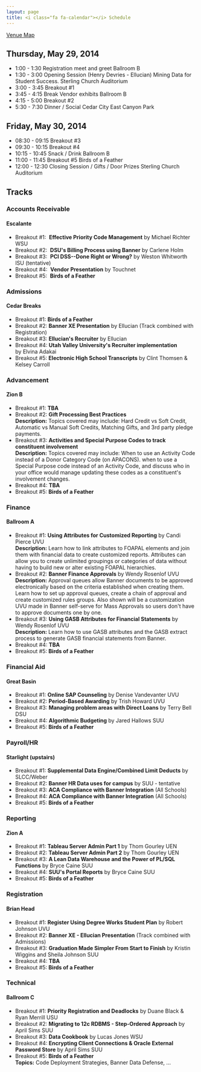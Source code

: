 ```yaml
---
layout: page
title: <i class="fa fa-calendar"></i> Schedule
---
```


<p class="lead"><a href="/img/sssc-ubug-2014.pdf"><i class="fa fa-map-marker"></i> Venue Map</a></p>

## Thursday, May 29, 2014

* <i class="fa fa-clock-o"></i> 1:00 - 1:30 Registration meet and greet <span class="text-primary"><i class="fa fa-map-marker"></i> Ballroom B</span>
* <i class="fa fa-clock-o"></i> 1:30 - 3:00 Opening Session (Henry Devries - Ellucian) Mining Data for Student Success. <span class="text-primary"><i class="fa fa-map-marker"></i> Sterling Church Auditorium </span>  
* <i class="fa fa-clock-o"></i> 3:00 - 3:45 Breakout #1
* <i class="fa fa-clock-o"></i> 3:45 - 4:15 Break Vendor exhibits <span class="text-primary"><i class="fa fa-map-marker"></i> Ballroom B</span>
* <i class="fa fa-clock-o"></i> 4:15 - 5:00 Breakout #2
* <i class="fa fa-clock-o"></i> 5:30 - 7:30 Dinner / Social <span class="text-primary"><i class="fa fa-map-marker"></i> Cedar City East Canyon Park</span>

## Friday, May 30, 2014

* <i class="fa fa-clock-o"></i> 08:30 - 09:15 Breakout #3
* <i class="fa fa-clock-o"></i> 09:30 - 10:15 Breakout #4
* <i class="fa fa-clock-o"></i> 10:15 - 10:45 Snack / Drink <span class="text-primary"><i class="fa fa-map-marker"></i> Ballroom B</span>
* <i class="fa fa-clock-o"></i> 11:00 - 11:45 Breakout #5 Birds of a Feather
* <i class="fa fa-clock-o"></i> 12:00 - 12:30 Closing Session / Gifts / Door Prizes <span class="text-primary"><i class="fa fa-map-marker"></i> Sterling Church Auditorium</span>


## <i class="fa fa-bars"></i> Tracks

### Accounts Receivable

#### <i class="fa fa-map-marker"></i> Escalante

* <span class="text-primary">Breakout #1:</span>  **Effective Priority Code Management** by Michael Richter WSU
* <span class="text-primary">Breakout #2:</span>  **DSU's Billing Process using Banner** by Carlene Holm
* <span class="text-primary">Breakout #3:</span>  **PCI DSS--Done Right or Wrong?** by Weston Whitworth ISU (tentative)
* <span class="text-primary">Breakout #4:</span>  **Vendor Presentation** by Touchnet
* <span class="text-primary">Breakout #5:</span>  **Birds of a Feather**

### Admissions

#### <i class="fa fa-map-marker"></i> Cedar Breaks

* <span class="text-primary">Breakout #1:</span> **Birds of a Feather**
* <span class="text-primary">Breakout #2:</span> **Banner XE Presentation** by Ellucian (Track combined with Registration)
* <span class="text-primary">Breakout #3:</span> **Ellucian's Recruiter** by Ellucian
* <span class="text-primary">Breakout #4:</span> **Utah Valley University's Recruiter implementation** by Elvina Adakai
* <span class="text-primary">Breakout #5:</span> **Electronic High School Transcripts** by Clint Thomsen & Kelsey Carroll

<p class="page-break"></p>

### Advancement

#### <i class="fa fa-map-marker"></i> Zion B

* <span class="text-primary">Breakout #1:</span> **TBA**
* <span class="text-primary">Breakout #2:</span> **Gift Processing Best Practices**  
 <span class="text-muted">**Description:** Topics covered may include: Hard Credit vs Soft Credit, Automatic vs Manual Soft Credits, Matching Gifts, and 3rd party pledge payments.</span>
* <span class="text-primary">Breakout #3:</span> **Activities and Special Purpose Codes to track constituent involvement**  
  <span class="text-muted">**Description:** Topics covered may include: When to use an Activity Code instead of a Donor Category Code (on APACONS). when to use a Special Purpose code instead of an Activity Code, and discuss who in your office would manage updating these codes as a constituent's involvement changes.</span>
* <span class="text-primary">Breakout #4:</span> **TBA**
* <span class="text-primary">Breakout #5:</span> **Birds of a Feather**
 
### Finance

#### <i class="fa fa-map-marker"></i> Ballroom A

* <span class="text-primary">Breakout #1:</span> **Using Attributes for Customized Reporting**  by Candi Pierce UVU  
<span class="text-muted">**Description:**  Learn how to link attributes to FOAPAL elements and join them with financial data to create customized  reports.  Attributes can allow you to create unlimited groupings or categories of data without having to build new or alter existing FOAPAL hierarchies.</span>
* <span class="text-primary">Breakout #2:</span> **Banner Finance Approvals** by Wendy Rosenlof UVU  
<span class="text-muted">**Description:**  Approval queues allow Banner documents to be approved electronically based on the criteria established when creating them.  Learn how to set up approval queues, create a chain of approval and create customized rules groups.  Also shown will be a customization UVU made in Banner self-serve for Mass Approvals so users don't have to approve documents one by one.</span>
* <span class="text-primary">Breakout #3:</span> **Using GASB Attributes for Financial Statements** by Wendy Rosenlof UVU  
<span class="text-muted">**Description:**  Learn how to use GASB attributes and the GASB extract process to generate GASB financial statements from Banner.</span>
* <span class="text-primary">Breakout #4:</span> **TBA**
* <span class="text-primary">Breakout #5:</span> **Birds of a Feather**

### Financial Aid

#### <i class="fa fa-map-marker"></i> Great Basin

* <span class="text-primary">Breakout #1:</span> **Online SAP Counseling** by Denise Vandevanter UVU
* <span class="text-primary">Breakout #2:</span> **Period-Based Awarding** by Trish Howard UVU
* <span class="text-primary">Breakout #3:</span> **Managing problem areas with Direct Loans** by Terry Bell DSU
* <span class="text-primary">Breakout #4:</span> **Algorithmic Budgeting** by Jared Hallows SUU
* <span class="text-primary">Breakout #5:</span> **Birds of a Feather**

<p class="page-break"></p>

### Payroll/HR

#### <i class="fa fa-map-marker"></i> Starlight (upstairs)

* <span class="text-primary">Breakout #1:</span> **Supplemental Data Engine/Combined Limit Deducts** by SLCC/Weber
* <span class="text-primary">Breakout #2:</span> **Banner HR Data uses for campus** by SUU - tentative
* <span class="text-primary">Breakout #3:</span> **ACA Compliance with Banner Integration** (All Schools)
* <span class="text-primary">Breakout #4:</span> **ACA Compliance with Banner Integration** (All Schools)
* <span class="text-primary">Breakout #5:</span> **Birds of a Feather**

### Reporting

#### <i class="fa fa-map-marker"></i> Zion A

* <span class="text-primary">Breakout #1:</span> **Tableau Server Admin Part 1** by Thom Gourley UEN
* <span class="text-primary">Breakout #2:</span> **Tableau Server Admin Part 2** by Thom Gourley UEN
* <span class="text-primary">Breakout #3:</span> **A Lean Data Warehouse and the Power of PL/SQL Functions** by Bryce Caine SUU
* <span class="text-primary">Breakout #4:</span> **SUU's Portal Reports** by Bryce Caine SUU
* <span class="text-primary">Breakout #5:</span> **Birds of a Feather**

### Registration

#### <i class="fa fa-map-marker"></i> Brian Head

* <span class="text-primary">Breakout #1:</span> **Register Using Degree Works Student Plan** by Robert Johnson UVU
* <span class="text-primary">Breakout #2:</span> **Banner XE - Ellucian Presentation** (Track combined with Admissions)
* <span class="text-primary">Breakout #3:</span> **Graduation Made Simpler From Start to Finish** by Kristin Wiggins and Sheila Johnson SUU
* <span class="text-primary">Breakout #4:</span> **TBA**
* <span class="text-primary">Breakout #5:</span> **Birds of a Feather**

### Technical

#### <i class="fa fa-map-marker"></i> Ballroom C

* <span class="text-primary">Breakout #1:</span> **Priority Registration and Deadlocks** by Duane Black & Ryan Merrill USU
* <span class="text-primary">Breakout #2:</span> **Migrating to 12c RDBMS - Step-Ordered Approach** by April Sims SUU
* <span class="text-primary">Breakout #3:</span> **Data Cookbook** by Lucas Jones WSU
* <span class="text-primary">Breakout #4:</span> **Encrypting Client Connections & Oracle External Password Store** by April Sims SUU
* <span class="text-primary">Breakout #5:</span> **Birds of a Feather**  
<span class="text-muted">**Topics:** Code Deployment Strategies, Banner Data Defense, ...</span>
